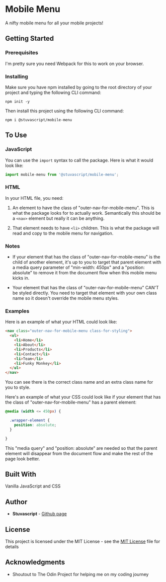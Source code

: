 # Mobile Menu

A nifty mobile menu for all your mobile projects!

## Getting Started

### Prerequisites

I'm pretty sure you need Webpack for this to work on your browser.

### Installing

Make sure you have npm installed by going to the root directory of your project and typing the following CLI command:

```
npm init -y
```

Then install this project using the following CLI command:

```
npm i @stuvascript/mobile-menu
```

## To Use

### JavaScript

You can use the `import` syntax to call the package. Here is what it would look like:

```Javascript
import mobile-menu from '@stuvascript/mobile-menu';
```

### HTML

In your HTML file, you need:

1. An element to have the class of "outer-nav-for-mobile-menu". This is what the package looks for to actually work. Semantically this should be a `<nav>` element but really it can be anything.

2. That element needs to have `<li>` children. This is what the package will read and copy to the mobile menu for navigation.

### Notes

- If your element that has the class of "outer-nav-for-mobile-menu" is the child of another element, it's up to you to target that parent element with a media query parameter of "min-width: 450px" and a "position: absolute" to remove it from the document flow when this mobile menu kicks in.

- Your element that has the class of "outer-nav-for-mobile-menu" CAN'T be styled directly. You need to target that element with your own class name so it doesn't override the mobile menu styles.

### Examples

Here is an example of what your HTML could look like:

```HTML
<nav class="outer-nav-for-mobile-menu class-for-styling">
  <ul>
    <li>Home</li>
    <li>About</li>
    <li>Products</li>
    <li>Contact</li>
    <li>Team</li>
    <li>Funky Monkey</li>
  </ul>
</nav>
```

You can see there is the correct class name and an extra class name for you to style.

Here's an example of what your CSS could look like if your element that has the class of "outer-nav-for-mobile-menu" has a parent element:

```CSS
@media (width <= 450px) {

  .wrapper-element {
    position: absolute;
  }

}
```

This "media query" and "position: absolute" are needed so that the parent element will disappear from the document flow and make the rest of the page look better.

## Built With

Vanilla JavaScript and CSS

## Author

- **Stuvascript** - [Github page](https://github.com/StuvaScript)

## License

This project is licensed under the MIT License - see the [MIT License](https://choosealicense.com/licenses/mit/) file for details

## Acknowledgments

- Shoutout to The Odin Project for helping me on my coding journey
